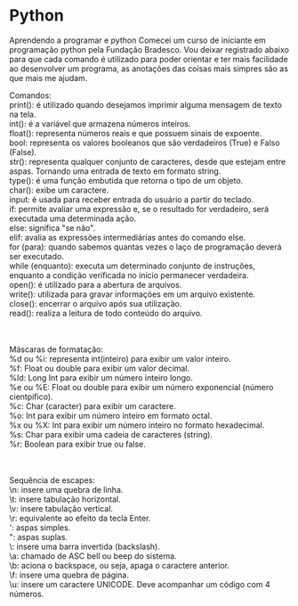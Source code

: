 # Python <br>
Aprendendo a programar e python
Comecei um curso de iniciante em programação python pela Fundação Bradesco. Vou deixar registrado abaixo para que cada comando é utilizado para poder orientar e ter mais facilidade ao desenvolver um programa, as anotações das coisas mais simpres são as que mais me ajudam.
<br>

Comandos:<br>
print(): é utilizado quando desejamos imprimir alguma mensagem de texto na tela. <br>
int(): é a variável que armazena números inteiros. <br>
float(): representa números reais e que possuem sinais de expoente. <br>
bool: representa os valores booleanos que são verdadeiros (True) e Falso (False). <br>
str(): representa qualquer conjunto de caracteres, desde que estejam entre aspas. Tornando uma entrada de texto em formato string. <br>
type():  é uma função embutida que retorna o tipo de um objeto. <br>
char(): exibe um caractere. <br>
input: é usada para receber entrada do usuário a partir do teclado. <br>
if: permite avaliar uma expressão e, se o resultado for verdadeiro, será executada uma determinada ação. <br>
else: significa "se não". <br>
elif: avalia as expressões intermediárias antes do comando else. <br>
for (para): quando sabemos quantas vezes o laço de programação deverá ser executado. <br>
while (enquanto): executa um determinado conjunto de instruções, enquanto a condição verificada no início permanecer verdadeira. <br>
open(): é utilizado para a abertura de arquivos. <br>
write(): utilizada para gravar informações em um arquivo existente. <br>
close(): encerrar o arquivo após sua utilização. <br>
read():  realiza a leitura de todo conteúdo do arquivo. <br>
<br>
<br>

Máscaras de formatação: <br>
%d ou %i: representa int(inteiro) para exibir um valor inteiro. <br>
%f: Float ou double para exibir um valor decimal. <br>
%ld: Long Int para exibir um número inteiro longo. <br>
%e ou %E: Float ou double para exibir um número exponencial (número cientpifico). <br>
%c: Char (caracter) para exibir um caractere. <br>
%o: Int para exibir um número inteiro em formato octal. <br>
%x ou %X: Int para exibir um número inteiro no formato hexadecimal. <br>
%s: Char para exibir uma cadeia de caracteres (string). <br>
%r: Boolean para exibir true ou false. <br>
<br>
<br>

Sequência de escapes: <br>
\n: insere uma quebra de linha. <br>
\t: insere tabulação horizontal. <br>
\v: insere tabulação vertical. <br>
\r: equivalente ao efeito da tecla Enter. <br>
\': aspas simples. <br>
\": aspas suplas. <br>
\\: insere uma barra invertida (backslash). <br>
\a: chamado de ASC bell ou beep do sistema. <br>
\b: aciona o backspace, ou seja, apaga o caractere anterior. <br>
\f: insere uma quebra de página. <br>
\u: insere um caractere UNICODE. Deve acompanhar um código com 4 números. <br>
